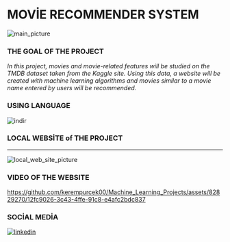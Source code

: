 # MOVİE RECOMMENDER SYSTEM
![main_picture](https://github.com/kerempurcek00/Machine_Learning_Projects/assets/82829270/ab36014e-8041-4bdc-a8eb-d4330551c7d4)

### THE GOAL OF THE PROJECT
 *In this project, movies and movie-related features will be studied on the TMDB dataset taken from the Kaggle site. Using this data, a 
 website will be created with machine learning algorithms and movies similar to a movie name entered by users will be recommended.*


 ### USING LANGUAGE
    
![indir](https://github.com/kerempurcek00/Machine_Learning_Projects/assets/82829270/d1e6b019-9cbd-4f10-8da9-a0b466fcfe14)


  ### LOCAL WEBSİTE of THE PROJECT
----------------------------------------------------------------------------------------------------------------------------------------
  ![local_web_site_picture](https://github.com/kerempurcek00/Machine_Learning_Projects/assets/82829270/cb3a1f0d-7ca9-41ad-bf98-662c2e602b3b)



### VIDEO OF THE WEBSITE

https://github.com/kerempurcek00/Machine_Learning_Projects/assets/82829270/12fc9026-3c43-4ffe-91c8-e4afc2bdc837

### SOCİAL MEDİA
[![linkedin](https://github.com/kerempurcek00/Machine_Learning_Projects/assets/82829270/85b5e47a-9c18-4ec3-996e-14adb700ab8c)](https://www.linkedin.com/in/kerem-pürçek-1b96b31a1/)
  

